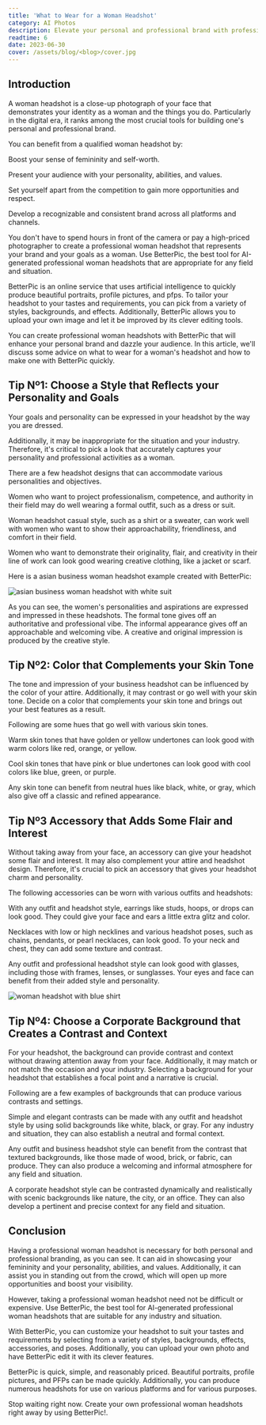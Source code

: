```yaml
---
title: 'What to Wear for a Woman Headshot'
category: AI Photos
description: Elevate your personal and professional brand with professional woman headshots. Use BetterPic's AI-generated headshots for a customized and stunning look.
readtime: 6
date: 2023-06-30
cover: /assets/blog/<blog>/cover.jpg
---
```

## Introduction
A woman headshot is a close-up photograph of your face that demonstrates your identity as a woman and the things you do. Particularly in the digital era, it ranks among the most crucial tools for building one's personal and professional brand.

You can benefit from a qualified woman headshot by:

Boost your sense of femininity and self-worth.

Present your audience with your personality, abilities, and values.

Set yourself apart from the competition to gain more opportunities and respect.

Develop a recognizable and consistent brand across all platforms and channels.

You don't have to spend hours in front of the camera or pay a high-priced photographer to create a professional woman headshot that represents your brand and your goals as a woman. Use BetterPic, the best tool for AI-generated professional woman headshots that are appropriate for any field and situation.

BetterPic is an online service that uses artificial intelligence to quickly produce beautiful portraits, profile pictures, and pfps. To tailor your headshot to your tastes and requirements, you can pick from a variety of styles, backgrounds, and effects. Additionally, BetterPic allows you to upload your own image and let it be improved by its clever editing tools.

You can create professional woman headshots with BetterPic that will enhance your personal brand and dazzle your audience. In this article, we'll discuss some advice on what to wear for a woman's headshot and how to make one with BetterPic quickly.

## Tip Nº1: Choose a Style that Reflects your Personality and Goals
Your goals and personality can be expressed in your headshot by the way you are dressed.

Additionally, it may be inappropriate for the situation and your industry.
Therefore, it's critical to pick a look that accurately captures your personality and professional activities as a woman.

There are a few headshot designs that can accommodate various personalities and objectives.

Women who want to project professionalism, competence, and authority in their field may do well wearing a formal outfit, such as a dress or suit.

Woman headshot casual style, such as a shirt or a sweater, can work well with women who want to show their approachability, friendliness, and comfort in their field.

Women who want to demonstrate their originality, flair, and creativity in their line of work can look good wearing creative clothing, like a jacket or scarf.

Here is a asian business woman headshot example created with BetterPic:

![asian business woman headshot with white suit](https://www.betterpic.io/_vercel/image?url=/assets/blog/media/model-examples-1/betterpic-generated-headshot-455.jpg&w=768&q=70)

As you can see, the women's personalities and aspirations are expressed and impressed in these headshots. The formal tone gives off an authoritative and professional vibe. The informal appearance gives off an approachable and welcoming vibe. A creative and original impression is produced by the creative style.

## Tip Nº2: Color that Complements your Skin Tone
The tone and impression of your business headshot can be influenced by the color of your attire. Additionally, it may contrast or go well with your skin tone. Decide on a color that complements your skin tone and brings out your best features as a result.

Following are some hues that go well with various skin tones.

Warm skin tones that have golden or yellow undertones can look good with warm colors like red, orange, or yellow.

Cool skin tones that have pink or blue undertones can look good with cool colors like blue, green, or purple.

Any skin tone can benefit from neutral hues like black, white, or gray, which also give off a classic and refined appearance.

## Tip Nº3 Accessory that Adds Some Flair and Interest
Without taking away from your face, an accessory can give your headshot some flair and interest. It may also complement your attire and headshot design. Therefore, it's crucial to pick an accessory that gives your headshot charm and personality.

The following accessories can be worn with various outfits and headshots:

With any outfit and headshot style, earrings like studs, hoops, or drops can look good. They could give your face and ears a little extra glitz and color.

Necklaces with low or high necklines and various headshot poses, such as chains, pendants, or pearl necklaces, can look good. To your neck and chest, they can add some texture and contrast.

Any outfit and professional headshot style can look good with glasses, including those with frames, lenses, or sunglasses. Your eyes and face can benefit from their added style and personality.

![woman headshot with blue shirt](https://www.betterpic.io/_vercel/image?url=/assets/blog/media/model-examples-1/betterpic-generated-headshot-168.jpg&w=768&q=70)

## Tip Nº4: Choose a Corporate Background that Creates a Contrast and Context
For your headshot, the background can provide contrast and context without drawing attention away from your face.
Additionally, it may match or not match the occasion and your industry.
Selecting a background for your headshot that establishes a focal point and a narrative is crucial.

Following are a few examples of backgrounds that can produce various contrasts and settings.

Simple and elegant contrasts can be made with any outfit and headshot style by using solid backgrounds like white, black, or gray. For any industry and situation, they can also establish a neutral and formal context.

Any outfit and business headshot style can benefit from the contrast that textured backgrounds, like those made of wood, brick, or fabric, can produce. They can also produce a welcoming and informal atmosphere for any field and situation.

A corporate headshot style can be contrasted dynamically and realistically with scenic backgrounds like nature, the city, or an office. They can also develop a pertinent and precise context for any field and situation.

## Conclusion
Having a professional woman headshot is necessary for both personal and professional branding, as you can see. It can aid in showcasing your femininity and your personality, abilities, and values. Additionally, it can assist you in standing out from the crowd, which will open up more opportunities and boost your visibility.

However, taking a professional woman headshot need not be difficult or expensive. Use BetterPic, the best tool for AI-generated professional woman headshots that are suitable for any industry and situation.

With BetterPic, you can customize your headshot to suit your tastes and requirements by selecting from a variety of styles, backgrounds, effects, accessories, and poses. Additionally, you can upload your own photo and have BetterPic edit it with its clever features.

BetterPic is quick, simple, and reasonably priced. Beautiful portraits, profile pictures, and PFPs can be made quickly. Additionally, you can produce numerous headshots for use on various platforms and for various purposes.

Stop waiting right now. Create your own professional woman headshots right away by using BetterPic!.


